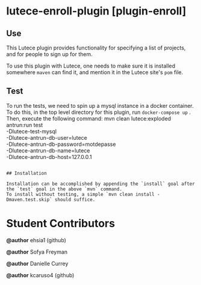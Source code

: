 # lutece-enroll-plugin [plugin-enroll]

## Use

This Lutece plugin provides functionality for specifying a list of projects, and for people to sign up for them.

To use this plugin with Lutece, one needs to make sure it is installed somewhere `maven` can find it, and mention it in 
the Lutece site's `pom` file.  

## Test

To run the tests, we need to spin up a mysql instance in a docker container.  To do this, in the top level directory for 
this plugin, run `docker-compose up` . Then, execute the following command: 
mvn clean lutece:exploded antrun:run test \
-Dlutece-test-mysql \
-Dlutece-antrun-db-user=lutece \
-Dlutece-antrun-db-password=motdepasse \
-Dlutece-antrun-db-name=lutece \
-Dlutece-antrun-db-host=127.0.0.1
```

## Installation

Installation can be accomplished by appending the `install` goal after the `test` goal in the above `mvn` command. 
To install without testing, a simple `mvn clean install -Dmaven.test.skip` should suffice.

```

# Student Contributors
**@author** ehsia1 (github)

**@author** Sofya Freyman    
  
**@author** Danielle Currey

**@author** kcaruso4 (github)

